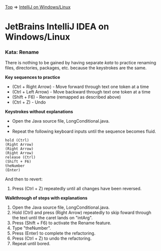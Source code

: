 [Top](README.md) => [IntelliJ on Windows/Linux](ij-win-lin.md)

# JetBrains IntelliJ IDEA on Windows/Linux

### Kata: Rename

There is nothing to be gained by having separate _kata_ to practice renaming files, directories, packages, etc. because the keystrokes are the same.

**Key sequences to practice**

- (Ctrl + Right Arrow) - Move forward through text one token at a time
- (Ctrl + Left Arrow) - Move backward through text one token at a time
- (Shift + F6) - Rename (remapped as described above)
- (Ctrl + Z) - Undo

**Keystrokes without explanations**

- Open the Java source file, LongConditional.java.
-
- Repeat the following keyboard inputs until the sequence becomes fluid.
```
hold (Ctrl)
(Right Arrow)
(Right Arrow)
(Right Arrow)
release (Ctrl)
(Shift + F6)
theNumber
(Enter)
```
And then to revert:

1. Press (Ctrl + Z) repeatedly until all changes have been reversed.

**Walkthrough of steps with explanations**

1. Open the Java source file, LongConditional.java.
1. Hold (Ctrl) and press (Right Arrow) repeatedly to skip foward through the text until the caret lands on "intArg".
1. Press (Shift + F6) to activate the Rename feature.
1. Type "theNumber".
1. Press (Enter) to complete the refactoring.
1. Press (Ctrl + Z) to undo the refactoring.
1. Repeat until bored.

